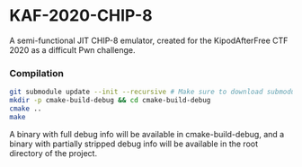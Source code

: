 # KAF-2020-CHIP-8

A semi-functional JIT CHIP-8 emulator, created for the KipodAfterFree CTF 2020 as a difficult Pwn challenge.

### Compilation

```sh
git submodule update --init --recursive # Make sure to download submodules!
mkdir -p cmake-build-debug && cd cmake-build-debug
cmake ..
make
```

A binary with full debug info will be available in cmake-build-debug, and a binary with partially stripped debug info will be available in the root directory of the project.
